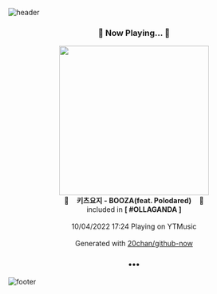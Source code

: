 ![header](https://capsule-render.vercel.app/api?type=wave&height=170&section=header&text=Hi.%20I'm%20SHIFT&fontColor=090707&fontAlignX=45&fontAlignY=65&fontSize=100)

<h3 align="center">🎵 Now Playing... 🎵</h3>
<p align="center">
  <a href="https://music.youtube.com/watch?v=pA8qctPvocE">
    <img width="300" src="https://lh3.googleusercontent.com/rKrmCxXlF-KS1ddOyAmP2bBgOyS-Dzo8Rk-mpx_nSwXhCNZoBNreNgtm9S7dODSyHyTcm93HONX7Iynu">
  </a>
  <br>
  🎵&nbsp&nbsp&nbsp <b>키츠요지 - BOOZA(feat. Polodared)</b> &nbsp&nbsp&nbsp🎵
  <br>
  included in <b>[ #OLLAGANDA ]</b>
  
  <br />
  <br />
  10/04/2022 17:24 Playing on YTMusic
  <br />
  <br />
  Generated with <a href="https://github.com/20chan/github-now">20chan/github-now</a>
</p>

<h3 align="center">•••</h3>

![footer](https://capsule-render.vercel.app/api?type=wave&height=150&section=footer)
